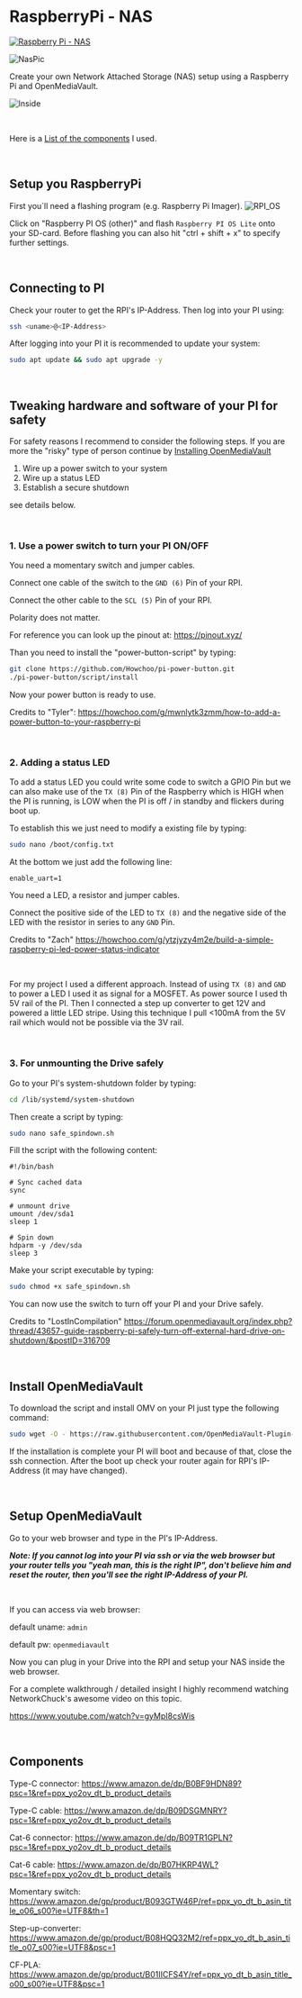 # RaspberryPi - NAS

[![Raspberry Pi - NAS](https://res.cloudinary.com/marcomontalbano/image/upload/v1678908248/video_to_markdown/images/youtube--Wfi1DpxG3Zc-c05b58ac6eb4c4700831b2b3070cd403.jpg)](https://youtu.be/Wfi1DpxG3Zc "Raspberry Pi - NAS")

![NasPic](/PICs/NAS_1.jpg)

Create your own Network Attached Storage (NAS) setup using a Raspberry Pi and OpenMediaVault.

![Inside](/PICs/inside.jpg)

<br>

Here is a [List of the components](#components) I used.

<br>

## Setup you RaspberryPi
First you´ll need a flashing program (e.g. Raspberry Pi Imager).
![RPI_OS](/PICs/RPI_OS.png)

Click on "Raspberry PI OS (other)" and flash `Raspberry PI OS Lite` onto your SD-card. Before flashing you can also hit "ctrl + shift + x" to specify further settings. 

<br>

## Connecting to PI
Check your router to get the RPI's IP-Address. Then log into your PI using:
```bash
ssh <uname>@<IP-Address>
```

After logging into your PI it is recommended to update your system:
```bash
sudo apt update && sudo apt upgrade -y
```
<br>

## Tweaking hardware and software of your PI for safety
For safety reasons I recommend to consider the following steps. If you are more the "risky" type of person continue by [Installing OpenMediaVault](#install-openmediavault)

1. Wire up a power switch to your system
2. Wire up a status LED 
3. Establish a secure shutdown

see details below.

<br>

### **1. Use a power switch to turn your PI ON/OFF**

You need a momentary switch and jumper cables.

Connect one cable of the switch to the `GND (6)` Pin of your RPI.

Connect the other cable to the `SCL (5)` Pin of your RPI.

Polarity does not matter.

For reference you can look up the pinout at:
https://pinout.xyz/


Than you need to install the "power-button-script" by typing:
```bash
git clone https://github.com/Howchoo/pi-power-button.git
./pi-power-button/script/install
```

Now your power button is ready to use.


Credits to "Tyler":
https://howchoo.com/g/mwnlytk3zmm/how-to-add-a-power-button-to-your-raspberry-pi

<br>

### **2. Adding a status LED**
To add a status LED you could write some code to switch a GPIO Pin but we can also make use of the `TX (8)` Pin of the Raspberry which is HIGH when the PI is running, is LOW when the PI is off / in standby and flickers during boot up.

To establish this we just need to modify a existing file by typing:
```bash
sudo nano /boot/config.txt
```

At the bottom we just add the following line:
```script
enable_uart=1
```


You need a LED, a resistor and jumper cables.

Connect the positive side of the LED to `TX (8)` and the negative side of the LED with the resistor in series to any `GND` Pin.

Credits to "Zach" https://howchoo.com/g/ytzjyzy4m2e/build-a-simple-raspberry-pi-led-power-status-indicator

<br>

For my project I used a different approach. Instead of using `TX (8)` and `GND` to power a LED I used it as signal for a MOSFET. As power source I used th 5V rail of the PI. Then I connected a step up converter to get 12V and powered a little LED stripe. Using this technique I pull <100mA from the 5V rail which would not be possible via the 3V rail.



<br>

### **3. For unmounting the Drive safely**

Go to your PI's system-shutdown folder by typing:
```bash
cd /lib/systemd/system-shutdown
```
Then create a script by typing:
```bash
sudo nano safe_spindown.sh
```

Fill the script with the following content:
```script
#!/bin/bash

# Sync cached data
sync

# unmount drive
umount /dev/sda1
sleep 1

# Spin down
hdparm -y /dev/sda
sleep 3
```

Make your script executable by typing:
```bash
sudo chmod +x safe_spindown.sh
```

You can now use the switch to turn off your PI and your Drive safely.

Credits to "LostInCompilation" https://forum.openmediavault.org/index.php?thread/43657-guide-raspberry-pi-safely-turn-off-external-hard-drive-on-shutdown/&postID=316709

<br>

## Install OpenMediaVault
To download the script and install OMV on your PI just type the following command:
```bash
sudo wget -O - https://raw.githubusercontent.com/OpenMediaVault-Plugin-Developers/installScript/master/install | sudo bash
```

If the installation is complete your PI will boot and because of that, close the ssh connection. After the boot up check your router again for RPI's IP-Address (it may have changed).

<br>

## Setup OpenMediaVault
Go to your web browser and type in the PI's IP-Address.

***Note: If you cannot log into your PI via ssh or via the web browser but your router tells you "yeah man, this is the right IP", don't believe him and reset the router, then you'll see the right IP-Address of your PI.***

<br>

If you can access via web browser:

default uname: `admin`

default pw: `openmediavault`

Now you can plug in your Drive into the RPI and setup your NAS inside the web browser.
<br>

For a complete walkthrough / detailed insight I highly recommend watching NetworkChuck's awesome video on this topic.

https://www.youtube.com/watch?v=gyMpI8csWis

<br>


## Components
Type-C connector: https://www.amazon.de/dp/B0BF9HDN89?psc=1&ref=ppx_yo2ov_dt_b_product_details

Type-C cable: https://www.amazon.de/dp/B09DSGMNRY?psc=1&ref=ppx_yo2ov_dt_b_product_details

Cat-6 connector: https://www.amazon.de/dp/B09TR1GPLN?psc=1&ref=ppx_yo2ov_dt_b_product_details

Cat-6 cable: https://www.amazon.de/dp/B07HKRP4WL?psc=1&ref=ppx_yo2ov_dt_b_product_details

Momentary switch: https://www.amazon.de/gp/product/B093GTW46P/ref=ppx_yo_dt_b_asin_title_o06_s00?ie=UTF8&th=1

Step-up-converter: https://www.amazon.de/gp/product/B08HQQ32M2/ref=ppx_yo_dt_b_asin_title_o07_s00?ie=UTF8&psc=1

CF-PLA: https://www.amazon.de/gp/product/B01IICFS4Y/ref=ppx_yo_dt_b_asin_title_o00_s00?ie=UTF8&psc=1
